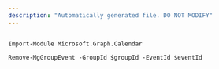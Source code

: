 ```yaml
---
description: "Automatically generated file. DO NOT MODIFY"
---
```


```powershellv1

Import-Module Microsoft.Graph.Calendar

Remove-MgGroupEvent -GroupId $groupId -EventId $eventId

```